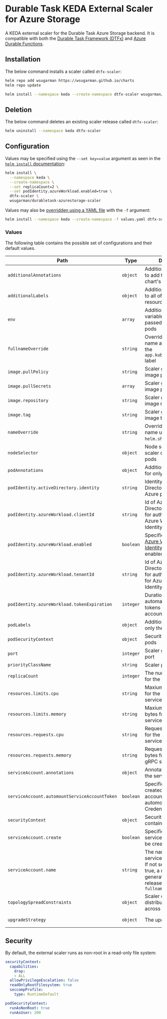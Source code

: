 # Durable Task KEDA External Scaler for Azure Storage
A KEDA external scaler for the Durable Task Azure Storage backend. It is compatible with both the [Durable Task Framework (DTFx)](https://github.com/Azure/durabletask) and [Azure Durable Functions](https://github.com/Azure/azure-functions-durable-extension).

## Installation
The below command installs a scaler called `dtfx-scaler`:

```bash
helm repo add wsugarman https://wsugarman.github.io/charts
helm repo update

helm install --namespace keda --create-namespace dtfx-scaler wsugarman/durabletask-azurestorage-scaler
```

## Deletion
The below command deletes an existing scaler release called `dtfx-scaler`:

```bash
helm uninstall --namespace keda dtfx-scaler
```

## Configuration
Values may be specified using the `--set key=value` argument as seen in the [`helm install` documentation](https://helm.sh/docs/helm/helm_install/):

```bash
helm install \
  --namespace keda \
  --create-namespace \
  --set replicaCount=2 \
  --set podIdentity.azureWorkload.enabled=true \
  dtfx-scaler \
  wsugarman/durabletask-azurestorage-scaler
```

Values may also be [overridden using a YAML file](https://helm.sh/docs/chart_template_guide/values_files/) with the `-f` argument:

```bash
helm install --namespace keda --create-namespace -f values.yaml dtfx-scaler wsugarman/durabletask-azurestorage-scaler
```

### Values

The following table contains the possible set of configurations and their default values.

| Path                                          | Type      | Description                                                                  | Default                                             |
| --------------------------------------------- | --------- | ---------------------------------------------------------------------------- | --------------------------------------------------- |
| `additionalAnnotations`                       | `object`  | Additional annotations to add to all of the chart's resources                | `{}`                                                |
| `additionalLabels`                            | `object`  | Additional labels to add to all of the chart's resources                     | `{}`                                                |
| `env`                                         | `array`   | Additional environment variables that will be passed into the scaler pods    | `[]`                                                |
| `fullnameOverride`                            | `string`  | Overrides the object name and the name in the `app.kubernetes.io/name` label |                                                     |
| `image.pullPolicy`                            | `string`  | Scaler gRPC service image pull policy                                        | `IfNotPresent`                                      |
| `image.pullSecrets`                           | `array`   | Scaler gRPC service image pull secrets                                       | `[]`                                                |
| `image.repository`                            | `string`  | Scaler gRPC service image repository                                         | `ghcr.io/wsugarman/durabletask-azurestorage-scaler` |
| `image.tag`                                   | `string`  | Scaler gRPC service image tag                                                | `1.0.0-alpha.1`                                     |
| `nameOverride`                                | `string`  | Overrides the chart name used in the `helm.sh/chart` label                   |                                                     |
| `nodeSelector`                                | `object`  | Node selector for scaler deployment pods                                     | `{}`                                                |
| `podAnnotations`                              | `object`  | Additional annotations for only the pods                                     | `{}`                                                |
| `podIdentity.activeDirectory.identity`        | `string`  | Identity in Azure Active Directory to use for Azure pod identity             | `''`                                                |
| `podIdentity.azureWorkload.clientId`          | `string`  | Id of Azure Active Directory Client to use for authentication with Azure Workload Identity. | `''`                                 |
| `podIdentity.azureWorkload.enabled`           | `boolean` | Specifies whether [Azure Workload Identity](https://azure.github.io/azure-workload-identity/) is to be enabled or not. | `false`   |
| `podIdentity.azureWorkload.tenantId`          | `string`  | Id of Azure Active Directory Tenant to use for authentication with for Azure Workload Identity. | `''`                             |
| `podIdentity.azureWorkload.tokenExpiration`   | `integer` | Duration in seconds to automatically expire tokens for the service account.  | `3600`                                              |
| `podLabels`                                   | `object`  | Additional labels for only the pods                                          | `{}`                                                |
| `podSecurityContext`                          | `object`  | Security context for all pods                                                | [See below](#security)                              |
| `port`                                        | `integer` | Scaler gRPC service port                                                     | `4370`                                              |
| `priorityClassName`                           | `string`  | Scaler pod priority                                                          | `''`                                                |
| `replicaCount`                                | `integer` | The number of replicas for the gRPC service                                  | `1`                                                 |
| `resources.limits.cpu`                        | `string`  | Maxiumum CPU units for the scaler gRPC service                               | `512M`                                              |
| `resources.limits.memory`                     | `string`  | Maxiumum memory in bytes for the scaler service                              | `1G`                                                |
| `resources.requests.cpu`                      | `string`  | Requested CPU units for the scaler gRPC service                              | `50m`                                               |
| `resources.requests.memory`                   | `string`  | Requested memory in bytes for the scaler gRPC service                        | `128M`                                              |
| `serviceAccount.annotations`                  | `object`  | Annotations to add to the service account                                    | `{}`                                                |
| `serviceAccount.automountServiceAccountToken` | `boolean` | Specifies whether created service account should automount API-Credentials   | `true`                                              |
| `securityContext`                             | `object`  | Security context for all containers                                          | [See below](#security)                              |
| `serviceAccount.create`                       | `boolean` | Specifies whether a service account should be created                        | `true`                                              |
| `serviceAccount.name`                         | `string`  | The name of the service account to use. If not set and create is true, a name is generated based on the release name and `fullnameOverride` | |
| `topologySpreadConstraints`                   | `object`  | Scaler constraints for distributing pods across a cluster                    | `{}`                                                |
| `upgradeStrategy`                             | `object`  | The upgrade strategy                                                         | The deployment strategy for replacing existing pods |

## Security

By default, the external scaler runs as non-root in a read-only file system:

```yaml
securityContext:
  capabilities:
    drop:
    - ALL
  allowPrivilegeEscalation: false
  readOnlyRootFilesystem: true
  seccompProfile:
    type: RuntimeDefault

podSecurityContext:
  runAsNonRoot: true
  runAsUser: 200
```
